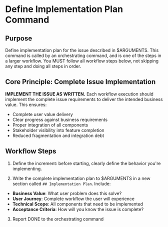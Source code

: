 # Define Implementation Plan Command

## Purpose

Define implementation plan for the issue described in $ARGUMENTS.
This command is called by an orchestrating command, and is one of the steps in a larger workflow.
You MUST follow all workflow steps below, not skipping any step and doing all steps in order.

 ## Core Principle: Complete Issue Implementation

**IMPLEMENT THE ISSUE AS WRITTEN.** Each workflow execution should implement the complete issue requirements to deliver the intended business value. This ensures:

- Complete user value delivery
- Clear progress against business requirements
- Proper integration of all components
- Stakeholder visibility into feature completion
- Reduced fragmentation and integration debt

## Workflow Steps

1. Define the increment: before starting, clearly define the behavior you're implementing.

2. Write the complete implementation plan to $ARGUMENTS in a new section called `## Implementation Plan`. 
Include:
  - **Business Value**: What user problem does this solve?
  - **User Journey**: Complete workflow the user will experience
  - **Technical Scope**: All components that need to be implemented
  - **Acceptance Criteria**: How will you know the issue is complete?

3. Report DONE to the orchestrating command
